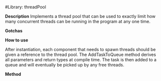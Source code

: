 #Library: threadPool

__Description__
Implements a thread pool that can be used to exactly limit how many concurrent threads can be running in the program at 
any one time.

__Gotchas__

__How to use__

After instantiation, each component that needs to spawn threads should be given a reference to the thread pool. 
The AddTaskToQueue method derives all parameters and return types at compile time. The task is then added to a queue and 
will eventually be picked up by any free threads. 


__Method__